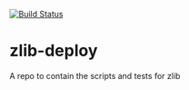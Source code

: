 [![Build Status](http://ci.sagrid.ac.za:8080/buildStatus/icon?job=zlib-deploy)](http://ci.sagrid.ac.za:8080/job/zlib-deploy/)
# zlib-deploy
A repo to contain the scripts and tests for zlib
